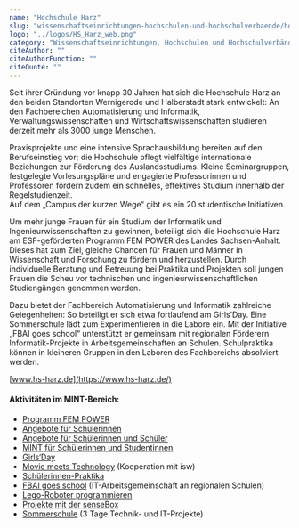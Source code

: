 ```yaml
---
name: "Hochschule Harz"
slug: "wissenschaftseinrichtungen-hochschulen-und-hochschulverbaende/hochschule-harz"
logo: "../logos/HS_Harz_web.png"
category: "Wissenschaftseinrichtungen, Hochschulen und Hochschulverbände"
citeAuthor: ""
citeAuthorFunction: ""
citeQuote: ""
---
```


Seit ihrer Gründung vor knapp 30 Jahren hat sich die Hochschule Harz an den beiden Standorten Wernigerode und Halberstadt stark entwickelt: An den Fachbereichen Automatisierung und Informatik, Verwaltungswissenschaften und Wirtschaftswissenschaften studieren derzeit mehr als 3000 junge Menschen.

Praxisprojekte und eine intensive Sprachausbildung bereiten auf den Berufseinstieg vor; die Hochschule pflegt vielfältige internationale Beziehungen zur Förderung des Auslandsstudiums. Kleine Seminargruppen, festgelegte Vorlesungspläne und engagierte Professorinnen und Professoren fördern zudem ein schnelles, effektives Studium innerhalb der Regelstudienzeit.  
Auf dem „Campus der kurzen Wege“ gibt es ein 20 studentische Initiativen.

Um mehr junge Frauen für ein Studium der Informatik und Ingenieurwissenschaften zu gewinnen, beteiligt sich die Hochschule Harz am ESF-geförderten Programm FEM POWER des Landes Sachsen-Anhalt. Dieses hat zum Ziel, gleiche Chancen für Frauen und Männer in Wissenschaft und Forschung zu fördern und herzustellen. Durch individuelle Beratung und Betreuung bei Praktika und Projekten soll jungen Frauen die Scheu vor technischen und ingenieurwissenschaftlichen Studiengängen genommen werden.

Dazu bietet der Fachbereich Automatisierung und Informatik zahlreiche Gelegenheiten: So beteiligt er sich etwa fortlaufend am Girls’Day. Eine Sommerschule lädt zum Experimentieren in die Labore ein. Mit der Initiative „FBAI goes school“ unterstützt er gemeinsam mit regionalen Förderern Informatik-Projekte in Arbeitsgemeinschaften an Schulen. Schulpraktika können in kleineren Gruppen in den Laboren des Fachbereichs absolviert werden.

[www.hs-harz.de](https://www.hs-harz.de/)

#### Aktivitäten im MINT-Bereich:

- [Programm FEM POWER](https://www.hs-harz.de/fem-power/)
- [Angebote für Schülerinnen](https://www.hs-harz.de/hochschule/organisation/interessenvertretungen/gs/fem-power/angebote-fuer-schuelerinnen/)
- [Angebote für Schülerinnen und Schüler](https://www.hs-harz.de/studium/fb-automatisierung-und-informatik/angebote-fuer-schuelerinnen-und-schueler/)
- [MINT für Schülerinnen und Studentinnen](https://www.hs-harz.de/studium/fb-automatisierung-und-informatik/mint-fuer-schuelerinnen-und-studentinnen/)
- [Girls‘Day](https://www.hs-harz.de/girls-day/)
- [Movie meets Technology](http://blogs.hs-harz.de/select-mint/movie-meets-technology-projekttage-gestartet/) (Kooperation mit isw)
- [Schülerinnen-Praktika](https://www.hs-harz.de/hochschule/organisation/interessenvertretungen/gs/fem-power/angebote-fuer-schuelerinnen/schuelerpraktikum-2019/)
- [FBAI goes school](https://www.hs-harz.de/fbai-goes-school/) (IT-Arbeitsgemeinschaft an regionalen Schulen)
- [Lego-Roboter programmieren](https://www.hs-harz.de/hochschule/organisation/interessenvertretungen/gs/fem-power/angebote-fuer-schuelerinnen/girlsday-rueckblick-2019/)
- [Projekte mit der senseBox](https://www.hs-harz.de/studium/fb-automatisierung-und-informatik/news-fachbereich-ai/news/detail/News/sinne-aus-der-box-schueler-experimentieren-mit-umweltmessstation/)
- [Sommerschule](https://www.hs-harz.de/sommerschule/) (3 Tage Technik- und IT-Projekte)
